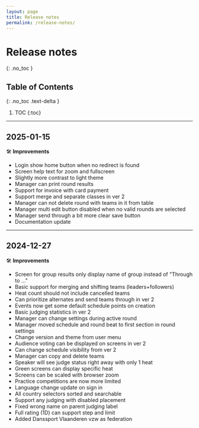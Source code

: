 ```yaml
---
layout: page
title: Release notes
permalink: /release-notes/
---
```


<h1>Release notes</h1>
{: .no_toc }

## Table of Contents
{: .no_toc .text-delta }

1. TOC
{:toc}

---
## 2025-01-15
 🛠️ **Improvements**
* Login show home button when no redirect is found
* Screen help text for zoom and fullscreen
* Slightly more contrast to light theme
* Manager can print round results
* Support for invoice with card payment
* Support merge and separate classes in ver 2
* Manager can not delete round with teams in it from table
* Manager multi edit button disabled when no valid rounds are selected
* Manager send through a bit more clear save button
* Documentation update

---
## 2024-12-27
 🛠️ **Improvements**
* Screen for group results only display name of group instead of "Through to ..."
* Basic support for merging and shifting teams (leaders+followers)
* Heat count should not include cancelled teams
* Can prioritize alternates and send teams through in ver 2
* Events now get some default schedule points on creation
* Basic judging statistics in ver 2
* Manager can change settings during active round
* Manager moved schedule and round beat to first section in round settings
* Change version and theme from user menu
* Audience voting can be displayed on screens in ver 2
* Can change schedule visibility from ver 2
* Manager can copy and delete teams
* Speaker will see judge status right away with only 1 heat
* Green screens can display specific heat
* Screens can be scaled with browser zoom
* Practice competitions are now more limited
* Language change update on sign in
* All country selectors sorted and searchable
* Support any judging with disabled placement
* Fixed wrong name on parent judging label
* Full rating (1D) can support step and limit
* Added Danssport Vlaanderen vzw as federation